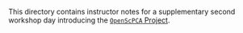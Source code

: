 This directory contains instructor notes for a supplementary second workshop day introducing the [`OpenScPCA` Project](https://openscpca.readthedocs.io/en/latest/).
